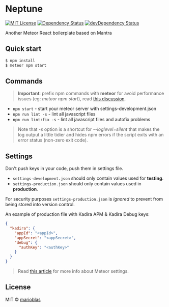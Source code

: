 # Neptune

[![MIT License](https://img.shields.io/npm/l/ghooks.svg?style=flat-square)](http://opensource.org/licenses/MIT)
[![Dependency Status](https://david-dm.org/marioblas/neptune.svg?style=flat-square)](https://david-dm.org/marioblas/neptune)
[![devDependency Status](https://david-dm.org/marioblas/neptune/dev-status.svg?style=flat-square)](https://david-dm.org/marioblas/neptune#info=devDependencies)

Another Meteor React boilerplate based on Mantra

## Quick start

```sh
$ npm install
$ meteor npm start
```

## Commands

> **Important**: prefix npm commands with **meteor** for avoid performance issues (eg: *meteor npm start*), read [this discussion](https://github.com/meteor/meteor/issues/4314).

- `npm start` - start your meteor server with settings-development.json
- `npm run lint -s` - lint all javascript files
- `npm run lint:fix -s` - lint all javascript files and autofix problems

> Note that *-s* option is a shortcut for *--loglevel=silent* that makes the log output a little tidier and hides npm errors if the script exits with an error status (non-zero exit code).

## Settings

Don't push keys in your code, push them in settings file.

- `settings-development.json` should only contain values used for **testing**.
- `settings-production.json` should only contain values used in **production**.

For security purposes `settings-production.json` is *ignored* to prevent from being stored into version control.

An example of production file with Kadira APM & Kadira Debug keys:
```json
{
  "kadira": {
    "appId": "<appId>",
    "appSecret": "<appSecret>",
    "debug": {
      "authKey": "<authKey>"
    }
  }
}
```

> Read [this article](http://joshowens.me/environment-settings-and-security-with-meteor-js) for more info about Meteor settings.

## License
MIT © [marioblas](https://github.com/marioblas)
